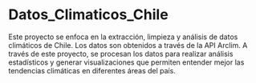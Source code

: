 # Datos_Climaticos_Chile
Este proyecto se enfoca en la extracción, limpieza y análisis de datos climáticos de Chile. Los datos son obtenidos a través de la API Arclim. A través de este proyecto, se procesan los datos para realizar análisis estadísticos y generar visualizaciones que permiten entender mejor las tendencias climáticas en diferentes áreas del país.
